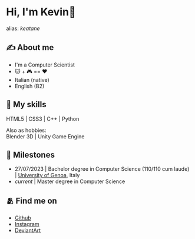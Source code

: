 # Hi, I'm Kevin📎
alias: <i>keatane</i>

## ✍️ About me 
- I'm a Computer Scientist
- 🐱 + 🎮 == ❤️ 
- Italian (native)
- English (B2)

## 🏃 My skills 
HTML5  |  CSS3  |  C++  |  Python

Also as hobbies:  
Blender 3D | Unity Game Engine

## 🏅 Milestones 
- 27/07/2023 | Bachelor degree in Computer Science (110/110 cum laude) | <a href="https://unige.it">University of Genoa</a>, Italy
- <i>current</i> | Master degree in Computer Science

## 🫂 Find me on 
- <a href="https://github.com/keatane" target="_blank" aria-label="GitHub">Github</a>
- <a href="https://www.instagram.com/kevin_levin33/" target="_blank" aria-label="LinkedIn">Instagram</a>
- <a href="https://www.deviantart.com/kyukographics" target="_blank" aria-label="Twitter">DeviantArt</a>
